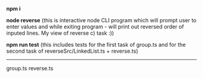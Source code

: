 __npm i__

__node reverse__
(this is interactive node CLI program which will prompt user to enter values and while exiting program - will print out reversed order of inputed lines. My view of reverse c) task :))

__npm run test__
(this includes tests for the first task of group.ts and for the second task of reverseSrc/LinkedList.ts + reverse.ts)
***

group.ts
reverse.ts

